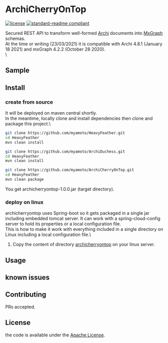 # ArchiCherryOnTop

[![license](https://img.shields.io/github/license/myamoto/ArchiCherryOnTop.svg)](LICENSE)
[![standard-readme compliant](https://img.shields.io/badge/readme%20style-standard-brightgreen.svg?style=flat-square)](https://github.com/myamoto/ArchiCherryOnTop)

Secured REST API to transform well-formed [Archi](https://www.archimatetool.com/download) documents into [MxGraph](https://jgraph.github.io/mxgraph/) schemas.\
At the time or writing (23/03/2021) it is compatible with Archi 4.8.1 (January 18 2021) and mxGraph 4.2.2 (October 28 2020).\
\


## Sample


## Install

### create from source

It will be deployed on maven central shortly.\
In the meantime, locally clone and install dependencies then clone and package this project.\

```bash
git clone https://github.com/myamoto/HeavyFeather.git
cd HeavyFeather
mvn clean install

git clone https://github.com/myamoto/ArchiDuchess.git
cd HeavyFeather
mvn clean install

git clone https://github.com/myamoto/ArchiCherryOnTop.git
cd HeavyFeather
mvn clean package
```

You get archicherryontop-1.0.0.jar (target directory).
### deploy on linux

archicherryontop uses Spring-boot so it gets packaged in a single jar including embedded tomcat server. It can work with a spring-cloud-config server to hold its properties or a local configuration file.\
This is how to make it work with everything included in a single directory on Linux including a local configuration file.\

1) Copy the content of directory [archicherryontop](./src/deploy/archicherryontop) on your linux server.


## Usage


## known issues

## Contributing

PRs accepted.

## License

the code is available under the [Apache License](LICENSE).
